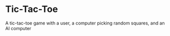 # Tic-Tac-Toe
A tic-tac-toe game with a user, a computer picking random squares, and an AI computer
